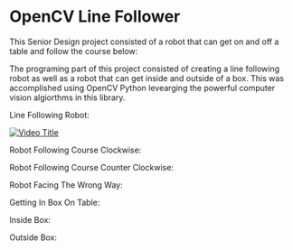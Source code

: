 # OpenCV Line Follower
This Senior Design project consisted of a robot that can get on and off a table and follow the course below:



The programing part of this project consisted of creating a line following robot as well as a robot that can get inside and outside of a box.
This was accomplished using OpenCV Python levearging the powerful computer vision algiorthms in this library. 

Line Following Robot:

[![Video Title](https://img.https://www.youtube.com/shorts/xZM0sqLEEM8.jpg)](https://www.youtube.com/shorts/xZM0sqLEEM8)

Robot Following Course Clockwise:

Robot Following Course Counter Clockwise:

Robot Facing The Wrong Way:

Getting In Box On Table:

Inside Box:

Outside Box: 

